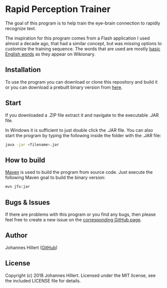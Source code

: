 # Rapid Perception Trainer

The goal of this program is to help train the eye-brain connection to rapidly recognize text.

The inspiration for this program comes from a Flash application I used almost a decade ago, that had a similar concept,
but was missing options to customize the training sequence.
The words that are used are mostly [basic English words](https://en.wiktionary.org/wiki/Category:English_basic_words) as
they appear on Wikionary.

## Installation

To use the program you can download or clone this repository and build it or you can download a prebuilt binary version
from [here](http://www.infokin.org/index.php?id=4).

## Start

If you downloaded a .ZIP file extract it and navigate to the executable .JAR file.

In Windows it is sufficient to just double click the .JAR file.
You can also start the program by typing the following inside the folder with the .JAR file:

~~~bash
java -jar <filename>.jar
~~~

## How to build

[Maven](https://maven.apache.org/) is used to build the program from source code.
Just execute the following Maven goal to build the binary version:

~~~bash
mvn jfx:jar
~~~

## Bugs & Issues

If there are problems with this program or you find any bugs, then please feel free to create a new issue on the
[corresponding GitHub page](https://github.com/clovergaze/rapid-perception-trainer/issues).

## Author

Johannes Hillert ([GitHub](https://github.com/clovergaze))

## License

Copyright (c) 2018 Johannes Hillert. Licensed under the MIT license, see the included LICENSE file for details.
